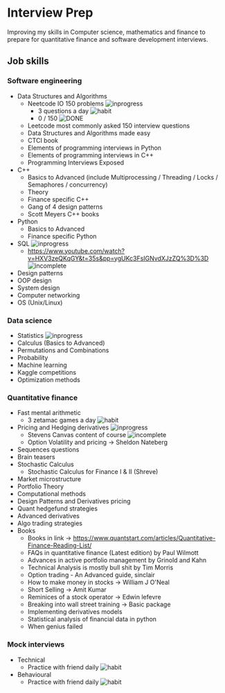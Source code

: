 # Interview Prep

Improving my skills in Computer science, mathematics and finance to prepare for quantitative finance and software development interviews.

## Job skills

### Software engineering
- Data Structures and Algorithms
    - Neetcode IO 150 problems ![inprogress]
        - 3 questions a day ![habit]
        - 0 / 150 ![DONE]
    - Leetcode most commonly asked 150 interview questions
    - Data Structures and Algorithms made easy
    - CTCI book
    - Elements of programming interviews in Python
    - Elements of programming interviews in C++
    - Programming Interviews Exposed
- C++
    - Basics to Advanced (include Multiprocessing / Threading / Locks / Semaphores / concurrency)
    - Theory
    - Finance specific C++
    - Gang of 4 design patterns
    - Scott Meyers C++ books
- Python
    - Basics to Advanced
    - Finance specific Python
- SQL ![inprogress]
    - https://www.youtube.com/watch?v=HXV3zeQKqGY&t=35s&pp=ygUKc3FsIGNvdXJzZQ%3D%3D ![incomplete]
- Design patterns 
- OOP design
- System design
- Computer networking
- OS (Unix/Linux)

### Data science
- Statistics ![inprogress]
- Calculus (Basics to Advanced)
- Permutations and Combinations
- Probability
- Machine learning 
- Kaggle competitions
- Optimization methods

### Quantitative finance
- Fast mental arithmetic
    - 3 zetamac games a day ![habit]
- Pricing and Hedging derivatives ![inprogress]
    - Stevens Canvas content of course ![incomplete]
    - Option Volatility and pricing -> Sheldon Nateberg
- Sequences questions
- Brain teasers
- Stochastic Calculus 
    - Stochastic Calculus for Finance I & II (Shreve)
- Market microstructure
- Portfolio Theory
- Computational methods
- Design Patterns and Derivatives pricing
- Quant hedgefund strategies
- Advanced derivatives
- Algo trading strategies
- Books
    - Books in link -> https://www.quantstart.com/articles/Quantitative-Finance-Reading-List/
    - FAQs in quantitative finance (Latest edition) by Paul Wilmott
    - Advances in active portfolio management by Grinold and Kahn
    - Technical Analysis is mostly bull shit by Tim Morris
    - Option trading - An Advanced guide, sinclair
    - How to make money in stocks -> William J O'Neal
    - Short Selling -> Amit Kumar
    - Reminices of a stock operator -> Edwin lefevre
    - Breaking into wall street training -> Basic package
    - Implementing derivatives models
    - Statistical analysis of financial data in python
    - When genius failed

### Mock interviews 
- Technical
    - Practice with friend daily ![habit]
- Behavioural
    - Practice with friend daily ![habit]

[done]: https://img.shields.io/badge/DONE-brightgreen
[incomplete]: https://img.shields.io/badge/INCOMPLETE-red
[inprogress]: https://img.shields.io/badge/IN-PROGRESS-red
[habit]: https://img.shields.io/badge/HABIT-blue
